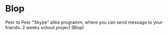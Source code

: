 # Blop
Peer to Peer "Skype" alike programm, where you can send message to your friends.
2 weeks school project (Blop)
